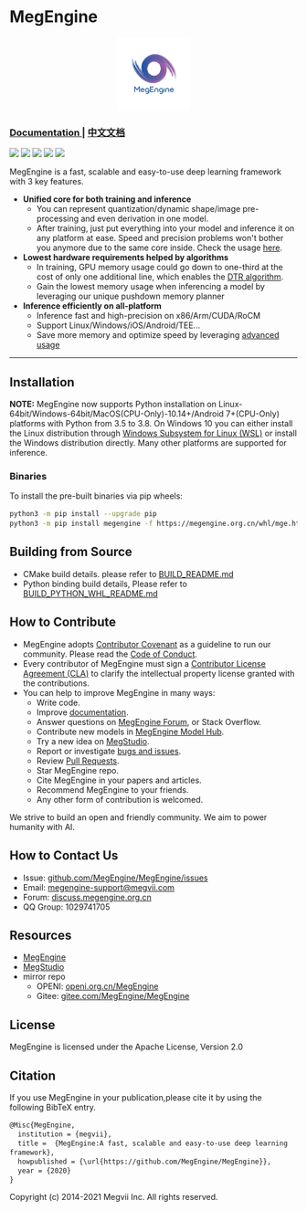 # MegEngine

<p align="center">
  <img width="128" height="128" src="logo.png">
</p>
<h3> <a href="https://www.megengine.org.cn/doc/stable/en/user-guide/index.html"> Documentation </a> | <a href="https://www.megengine.org.cn/doc/stable/zh/user-guide/index.html"> 中文文档 </a> </h3>

[![](https://img.shields.io/badge/English-%E4%B8%AD%E6%96%87-green.svg)](README_CN.md) [![](https://img.shields.io/badge/Website-MegEngine-green.svg)](https://megengine.org.cn/) [![](https://img.shields.io/badge/License-Apache%202.0-green.svg)](LICENSE) [![](https://img.shields.io/badge/Chat-on%20QQ-green.svg?logo=tencentqq)](https://jq.qq.com/?_wv=1027&k=jJcBU1xi) [![](https://img.shields.io/badge/Discuss-on%20Zhihu-8A2BE2.svg?labelColor=00BFFF&logo=zhihu)](https://www.zhihu.com/people/megengine-bot)

MegEngine is a fast, scalable and easy-to-use deep learning framework with 3 key features.
* **Unified core for both training and inference**
    * You can represent quantization/dynamic shape/image pre-processing and even derivation in one model.
    * After training, just put everything into your model and inference it on any platform at ease. Speed and precision problems won't bother you anymore due to the same core inside. Check the usage [here](https://www.megengine.org.cn/doc/stable/zh/user-guide/model-development/traced_module/index.html).
* **Lowest hardware requirements helped by algorithms**
    * In training, GPU memory usage could go down to one-third at the cost of only one additional line, which enables the [DTR algorithm](https://www.megengine.org.cn/doc/stable/zh/user-guide/model-development/dtr/index.html).
    * Gain the lowest memory usage when inferencing a model by leveraging our unique pushdown memory planner
* **Inference efficiently on all-platform**
    * Inference fast and high-precision on x86/Arm/CUDA/RoCM
    * Support Linux/Windows/iOS/Android/TEE...
    * Save more memory and optimize speed by leveraging [advanced usage](https://www.megengine.org.cn/doc/stable/zh/user-guide/deployment/lite/advance/index.html)

------

## Installation

**NOTE:** MegEngine now supports Python installation on Linux-64bit/Windows-64bit/MacOS(CPU-Only)-10.14+/Android 7+(CPU-Only) platforms with Python from 3.5 to 3.8. On Windows 10 you can either install the Linux distribution through [Windows Subsystem for Linux (WSL)](https://docs.microsoft.com/en-us/windows/wsl) or install the Windows distribution directly. Many other platforms are supported for inference.

### Binaries

To install the pre-built binaries via pip wheels:

```bash
python3 -m pip install --upgrade pip
python3 -m pip install megengine -f https://megengine.org.cn/whl/mge.html
```

## Building from Source

* CMake build details. please refer to [BUILD_README.md](scripts/cmake-build/BUILD_README.md)
* Python binding build details, Please refer to [BUILD_PYTHON_WHL_README.md](scripts/whl/BUILD_PYTHON_WHL_README.md)

## How to Contribute

* MegEngine adopts [Contributor Covenant](https://contributor-covenant.org) as a guideline to run our community. Please read the [Code of Conduct](CODE_OF_CONDUCT.md).
* Every contributor of MegEngine must sign a [Contributor License Agreement (CLA)](CONTRIBUTOR_LICENSE_AGREEMENT.md) to clarify the intellectual property license granted with the contributions.
* You can help to improve MegEngine in many ways:
    * Write code.
    * Improve [documentation](https://github.com/MegEngine/Docs).
    * Answer questions on [MegEngine Forum](https://discuss.megengine.org.cn), or Stack Overflow.
    * Contribute new models in [MegEngine Model Hub](https://github.com/megengine/hub).
    * Try a new idea on [MegStudio](https://studio.brainpp.com).
    * Report or investigate [bugs and issues](https://github.com/MegEngine/MegEngine/issues).
    * Review [Pull Requests](https://github.com/MegEngine/MegEngine/pulls).
    * Star MegEngine repo.
    * Cite MegEngine in your papers and articles.
    * Recommend MegEngine to your friends.
    * Any other form of contribution is welcomed.

We strive to build an open and friendly community. We aim to power humanity with AI.

## How to Contact Us

* Issue: [github.com/MegEngine/MegEngine/issues](https://github.com/MegEngine/MegEngine/issues)
* Email: [megengine-support@megvii.com](mailto:megengine-support@megvii.com)
* Forum: [discuss.megengine.org.cn](https://discuss.megengine.org.cn)
* QQ Group: 1029741705

## Resources

- [MegEngine](https://megengine.org.cn)
- [MegStudio](https://studio.brainpp.com)
- mirror repo
   - OPENI: [openi.org.cn/MegEngine](https://www.openi.org.cn/html/2020/Framework_0325/18.html)
   - Gitee: [gitee.com/MegEngine/MegEngine](https://gitee.com/MegEngine/MegEngine)


## License

MegEngine is licensed under the Apache License, Version 2.0

## Citation
If you use MegEngine in your publication,please cite it by using the following BibTeX entry.

```
@Misc{MegEngine,
  institution = {megvii},
  title =  {MegEngine:A fast, scalable and easy-to-use deep learning framework},
  howpublished = {\url{https://github.com/MegEngine/MegEngine}},
  year = {2020}
}
```

Copyright (c) 2014-2021 Megvii Inc. All rights reserved.
